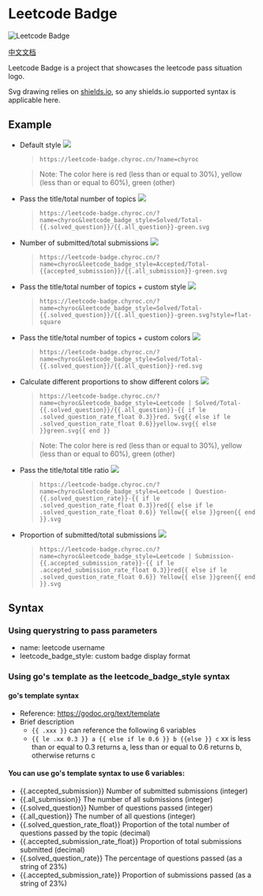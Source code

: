# Leetcode Badge

![Leetcode Badge](https://leetcode-badge.chyroc.cn/?name=chyroc)

[中文文档](./README.md)

Leetcode Badge is a project that showcases the leetcode pass situation logo.

Svg drawing relies on [shields.io](http://shields.io/), so any shields.io supported syntax is applicable here.

## Example

* Default style ![](https://leetcode-badge.chyroc.cn/?name=chyroc)
  > `https://leetcode-badge.chyroc.cn/?name=chyroc`

  > Note: The color here is red (less than or equal to 30%), yellow (less than or equal to 60%), green (other)

* Pass the title/total number of topics ![](https://leetcode-badge.chyroc.cn/?name=chyroc&leetcode_badge_style=Solved/Total-{{solve_question}}/{{all_question}}-green.svg)
  > `https://leetcode-badge.chyroc.cn/?name=chyroc&leetcode_badge_style=Solved/Total-{{.solved_question}}/{{.all_question}}-green.svg`

* Number of submitted/total submissions ![](https://leetcode-badge.chyroc.cn/?name=chyroc&leetcode_badge_style=Accepted/Total-{{accepted_submission}}/{{all_submission}}-green.svg )
  > `https://leetcode-badge.chyroc.cn/?name=chyroc&leetcode_badge_style=Accepted/Total-{{accepted_submission}}/{{.all_submission}}-green.svg`

* Pass the title/total number of topics + custom style ![](https://leetcode-badge.chyroc.cn/?name=chyroc&leetcode_badge_style=Solved/Total-{{.solved_question}}/{{.all_question}}-green.svg?style=flat-square)
  > `https://leetcode-badge.chyroc.cn/?name=chyroc&leetcode_badge_style=Solved/Total-{{.solved_question}}/{{.all_question}}-green.svg?style=flat-square`

* Pass the title/total number of topics + custom colors ![](https://leetcode-badge.chyroc.cn/?name=chyroc&leetcode_badge_style=Solved/Total-{{.solved_question}}/{{.all_question}}-red.svg)
  > `https://leetcode-badge.chyroc.cn/?name=chyroc&leetcode_badge_style=Solved/Total-{{.solved_question}}/{{.all_question}}-red.svg`

* Calculate different proportions to show different colors ![](https://leetcode-badge.chyroc.cn/?name=chyroc&leetcode_badge_style=Leetcode%20|%20Solved/Total-{{solve_question}}/{{.all_question}}-{{if%20le%20.solved_question_rate_float%200.3}}red.svg{{else%20if%20le%20.solved_question_rate_float%200.6}}yellow.svg{{else}}green.svg{{end}} )
  > `https://leetcode-badge.chyroc.cn/?name=chyroc&leetcode_badge_style=Leetcode | Solved/Total-{{.solved_question}}/{{.all_question}}-{{ if le .solved_question_rate_float 0.3}}red. Svg{{ else if le .solved_question_rate_float 0.6}}yellow.svg{{ else }}green.svg{{ end }}`

  > Note: The color here is red (less than or equal to 30%), yellow (less than or equal to 60%), green (other)

* Pass the title/total title ratio ![](https://leetcode-badge.chyroc.cn/?name=chyroc&leetcode_badge_style=Leetcode%20|%20Question-{{.solved_question_rate}}-{{%20if%20le%20.solved_question_rate_float%200.3}}red{{%20else%20if%20le%20.solved_question_rate_float%200.6}}yellow{{%20else%20}}green{{%20end%20}}.svg)
  > `https://leetcode-badge.chyroc.cn/?name=chyroc&leetcode_badge_style=Leetcode | Question-{{.solved_question_rate}}-{{ if le .solved_question_rate_float 0.3}}red{{ else if le .solved_question_rate_float 0.6}} Yellow{{ else }}green{{ end }}.svg`

* Proportion of submitted/total submissions ![](https://leetcode-badge.chyroc.cn/?name=chyroc&leetcode_badge_style=Leetcode%20|%20Submission-{{.accepted_submission_rate}}-{{%20if%20le%20.accepted_submission_rate_float%200.3}}red{{%20else%20if%20le%20.solved_question_rate_float%200.6}}yellow{{%20else%20}}green{{%20end%20}}.svg)
  > `https://leetcode-badge.chyroc.cn/?name=chyroc&leetcode_badge_style=Leetcode | Submission-{{.accepted_submission_rate}}-{{ if le .accepted_submission_rate_float 0.3}}red{{ else if le .solved_question_rate_float 0.6}} Yellow{{ else }}green{{ end }}.svg`

## Syntax

### Using querystring to pass parameters
* name: leetcode username
* leetcode_badge_style: custom badge display format

### Using go's template as the leetcode_badge_style syntax

#### go's template syntax

* Reference: https://godoc.org/text/template
* Brief description
  * `{{ .xxx }}` can reference the following 6 variables
  * `{{ le .xx 0.3 }} a {{ else if le 0.6 }} b {{else }} c` xx is less than or equal to 0.3 returns a, less than or equal to 0.6 returns b, otherwise returns c

#### You can use go's template syntax to use 6 variables:
* {{.accepted_submission}} Number of submitted submissions (integer)
* {{.all_submission}} The number of all submissions (integer)
* {{.solved_question}} Number of questions passed (integer)
* {{.all_question}} The number of all questions (integer)
* {{.solved_question_rate_float}} Proportion of the total number of questions passed by the topic (decimal)
* {{.accepted_submission_rate_float}} Proportion of total submissions submitted (decimal)
* {{.solved_question_rate}} The percentage of questions passed  (as a string of 23%)
* {{.accepted_submission_rate}} Proportion of submissions passed (as a string of 23%)
